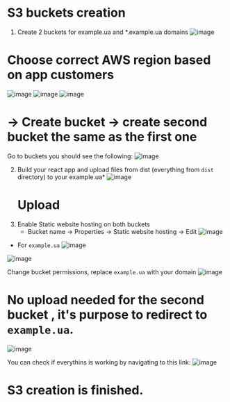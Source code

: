 # S3 buckets creation

1. Create 2 buckets for example.ua and *.example.ua domains
   ![image](https://github.com/Flowerinno/deploy-guide/assets/93313212/8afde6ae-31e9-48ac-94cd-d97e75b3fe7c)
  # Choose correct AWS region based on app customers
   ![image](https://github.com/Flowerinno/deploy-guide/assets/93313212/5a980d87-8bfe-4e53-8549-77ef785217d8)
   ![image](https://github.com/Flowerinno/deploy-guide/assets/93313212/dc1625a5-5ea6-41e1-99ec-1cbaa4d7f051)
   ![image](https://github.com/Flowerinno/deploy-guide/assets/93313212/07192e07-e7da-4071-9190-934cdc2cfc5e)
  
  # -> Create bucket -> create second bucket the same as the first one

Go to buckets you should see the following:
![image](https://github.com/Flowerinno/deploy-guide/assets/93313212/fd7407da-5543-4d35-a8de-5d42514b82fe)

2. Build your react app and upload files from dist (everything from `dist` directory) to your example.ua*
   ![image](https://github.com/Flowerinno/deploy-guide/assets/93313212/ff79f010-c62f-4b52-83ad-b896b6972e90)
   # Upload
3. Enable Static website hosting on both buckets
   - Bucket name -> Properties -> Static website hosting -> Edit
![image](https://github.com/Flowerinno/deploy-guide/assets/93313212/7f832e57-88bc-40ae-beee-42b35d29b444)

  - For `example.ua` 
![image](https://github.com/Flowerinno/deploy-guide/assets/93313212/75fb388f-17d0-4333-9f9f-7d27bf44e603)

![image](https://github.com/Flowerinno/deploy-guide/assets/93313212/f0200e74-73e1-4687-9599-35941f20ed43)

Change bucket permissions, replace `example.ua` with your domain
![image](https://github.com/Flowerinno/deploy-guide/assets/93313212/0f499cb8-f1af-4f9e-892a-15a69ec6b40b)

# No upload needed for the second bucket , it's purpose to redirect to `example.ua`.
![image](https://github.com/Flowerinno/deploy-guide/assets/93313212/b5b7b85e-2496-49ae-b14e-df693b318335)

You can check if everythins is working by navigating to this link:
![image](https://github.com/Flowerinno/deploy-guide/assets/93313212/efb7f091-85cf-4ae7-85f8-2f000980dc83)


# S3 creation is finished.
